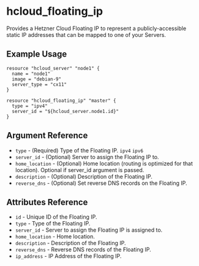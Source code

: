 # hcloud_floating_ip

Provides a Hetzner Cloud Floating IP to represent a publicly-accessible static IP addresses that can be mapped to one of your Servers.

## Example Usage

```
resource "hcloud_server" "node1" {
  name = "node1"
  image = "debian-9"
  server_type = "cx11"
}

resource "hcloud_floating_ip" "master" {
  type = "ipv4"
  server_id = "${hcloud_server.node1.id}"
}
```

## Argument Reference

- `type` - (Required) Type of the Floating IP. `ipv4` `ipv6`
- `server_id` - (Optional) Server to assign the Floating IP to.
- `home_location` - (Optional) Home location (routing is optimized for that location). Optional if server_id argument is passed.
- `description` - (Optional) Description of the Floating IP.
- `reverse_dns` - (Optional) Set reverse DNS records on the Floating IP.

## Attributes Reference

- `id` - Unique ID of the Floating IP.
- `type` - Type of the Floating IP.
- `server_id` - Server to assign the Floating IP is assigned to.
- `home_location` - Home location.
- `description` - Description of the Floating IP.
- `reverse_dns` - Reverse DNS records of the Floating IP.
- `ip_address` - IP Address of the Floating IP.
